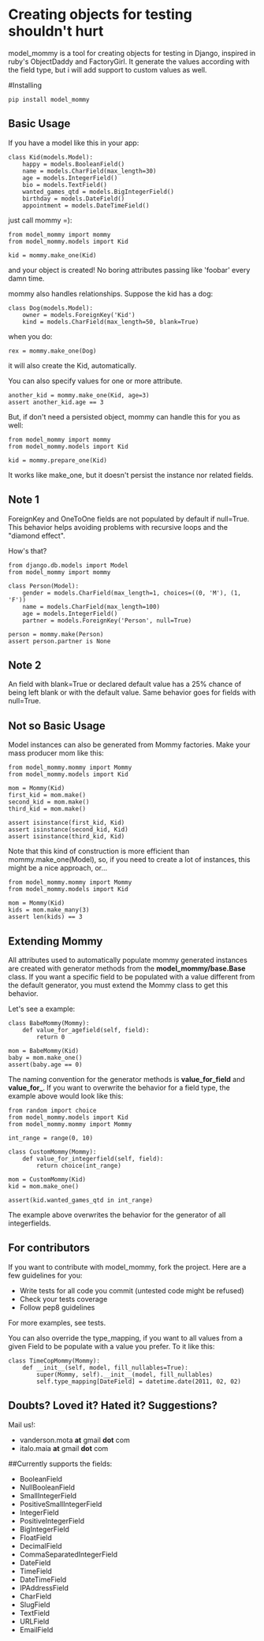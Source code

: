 # Creating objects for testing shouldn't hurt

model_mommy is a tool for creating objects for testing in Django, inspired in ruby's ObjectDaddy and FactoryGirl.
It generate the values according with the field type, but i will add support to custom values as well.

#Installing

    pip install model_mommy

## Basic Usage

If you have a model like this in your app:

    class Kid(models.Model):
        happy = models.BooleanField()
        name = models.CharField(max_length=30)
        age = models.IntegerField()
        bio = models.TextField()
        wanted_games_qtd = models.BigIntegerField()
        birthday = models.DateField()
        appointment = models.DateTimeField()

just call mommy =):

    from model_mommy import mommy
    from model_mommy.models import Kid

    kid = mommy.make_one(Kid)


and your object is created! No boring attributes passing like 'foobar' every damn time.


mommy also handles relationships. Suppose the kid has a dog:

    class Dog(models.Model):
        owner = models.ForeignKey('Kid')
        kind = models.CharField(max_length=50, blank=True)

when you do:

    rex = mommy.make_one(Dog)

it will also create the Kid, automatically.

You can also specify values for one or more attribute.

    another_kid = mommy.make_one(Kid, age=3)
    assert another_kid.age == 3

But, if don't need a persisted object, mommy can handle this for you as well:

    from model_mommy import mommy
    from model_mommy.models import Kid

    kid = mommy.prepare_one(Kid)

It works like make_one, but it doesn't persist the instance nor related fields.

## Note 1

ForeignKey and OneToOne fields are not populated by default if null=True. This behavior
helps avoiding problems with recursive loops and the "diamond effect".

How's that?

    from django.db.models import Model
    from model_mommy import mommy

    class Person(Model):
        gender = models.CharField(max_length=1, choices=((0, 'M'), (1, 'F'))
        name = models.CharField(max_length=100)
        age = models.IntegerField()
        partner = models.ForeignKey('Person', null=True)

    person = mommy.make(Person)
    assert person.partner is None

## Note 2

An field with blank=True or declared default value has a 25% chance of being left blank
or with the default value. Same behavior goes for fields with null=True.

## Not so Basic Usage

Model instances can also be generated from Mommy factories. Make your mass producer mom like this:

    from model_mommy.mommy import Mommy
    from model_mommy.models import Kid

    mom = Mommy(Kid)
    first_kid = mom.make()
    second_kid = mom.make()
    third_kid = mom.make()

    assert isinstance(first_kid, Kid)
    assert isinstance(second_kid, Kid)
    assert isinstance(third_kid, Kid)

Note that this kind of construction is more efficient than mommy.make_one(Model),
so, if you need to create a lot of instances, this might be a nice approach, or...

    from model_mommy.mommy import Mommy
    from model_mommy.models import Kid

    mom = Mommy(Kid)
    kids = mom.make_many(3)
    assert len(kids) == 3

## Extending Mommy

All attributes used to automatically populate mommy generated instances
are created with generator methods from the **model_mommy/base.Base** class. If you want
a specific field to be populated with a value different from the default
generator, you must extend the Mommy class to get this behavior.

Let's see a example:

    class BabeMommy(Mommy):
        def value_for_agefield(self, field):
            return 0

    mom = BabeMommy(Kid)
    baby = mom.make_one()
    assert(baby.age == 0)

The naming convention for the generator methods is **value_for_<fieldname>field** and
**value_for_<fieldtype>**. If you want to overwrite the behavior for a field type,
the example above would look like this:

    from random import choice
    from model_mommy.models import Kid
    from model_mommy.mommy import Mommy

    int_range = range(0, 10)

    class CustomMommy(Mommy):
        def value_for_integerfield(self, field):
            return choice(int_range)

    mom = CustomMommy(Kid)
    kid = mom.make_one()

    assert(kid.wanted_games_qtd in int_range)

The example above overwrites the behavior for the generator of all integerfields.

## For contributors

If you want to contribute with model_mommy, fork the project. Here are a few guidelines for you:

 * Write tests for all code you commit (untested code might be refused)
 * Check your tests coverage
 * Follow pep8 guidelines

For more examples, see tests.

You can also override the type_mapping, if you want to all values from a given Field to be populate with a value you prefer.
To it like this:

    class TimeCopMommy(Mommy):
        def __init__(self, model, fill_nullables=True):
            super(Mommy, self).__init__(model, fill_nullables)
            self.type_mapping[DateField] = datetime.date(2011, 02, 02)

## Doubts? Loved it? Hated it? Suggestions?

Mail us!:

 *  vanderson.mota **at** gmail **dot** com
 *  italo.maia **at** gmail **dot** com

##Currently supports the fields:

 * BooleanField
 * NullBooleanField
 * SmallIntegerField
 * PositiveSmallIntegerField
 * IntegerField
 * PositiveIntegerField
 * BigIntegerField
 * FloatField
 * DecimalField
 * CommaSeparatedIntegerField
 * DateField
 * TimeField
 * DateTimeField
 * IPAddressField
 * CharField
 * SlugField
 * TextField
 * URLField
 * EmailField

